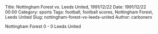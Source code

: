 Title: Nottingham Forest vs. Leeds United, 1991/12/22
Date: 1991/12/22 00:00
Category: sports
Tags: football, football scores, Nottingham Forest, Leeds United
Slug: nottingham-forest-vs-leeds-united
Author: carbonero


Nottingham Forest 0 - 0 Leeds United
